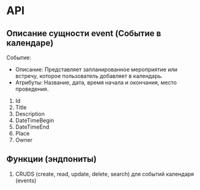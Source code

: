 # API

## Описание сущности event (Событие в календаре)

Событие:
   - Описание: Представляет запланированное мероприятие или встречу, которое пользователь добавляет в календарь.
   - Атрибуты: Название, дата, время начала и окончания, место проведения.

   1. Id
   2. Title
   3. Description
   4. DateTimeBegin
   5. DateTimeEnd
   6. Place
   7. Owner 

## Функции (эндпониты)

1. CRUDS (create, read, update, delete, search) для событий календаря (events)
